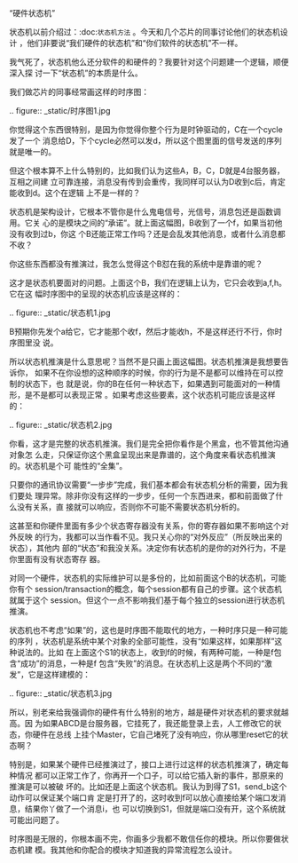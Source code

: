     
“硬件状态机”

状态机以前介绍过：:doc:`状态机方法` 。今天和几个芯片的同事讨论他们的状态机设计
，他们非要说“我们硬件的状态机”和“你们软件的状态机”不一样。

我气死了，状态机他么还分软件的和硬件的？我要针对这个问题建一个逻辑，顺便深入探
讨一下“状态机”的本质是什么。

我们做芯片的同事经常画这样的时序图：

  .. figure:: _static/时序图1.jpg

你觉得这个东西很特别，是因为你觉得你整个行为是时钟驱动的，C在一个cycle发了一个
消息给D，下个cycle必然可以发d，所以这个图里面的信号发送的序列就是唯一的。

但这个根本算不上什么特别的，比如我们认为这些A，B，C，D就是4台服务器，互相之间建
立可靠连接，消息没有传到会重传，我同样可以认为D收到c后，肯定能收到d。这个在逻辑
上不是一样的？

状态机是架构设计，它根本不管你是什么鬼电信号，光信号，消息包还是函数调用。它关
心的是模块之间的“承诺”。就上面这幅图，B收到了一个f，如果当初他没有收到过b，你这
个B还能正常工作吗？还是会乱发其他消息，或者什么消息都不收？

你这些东西都没有推演过，我怎么觉得这个B怼在我的系统中是靠谱的呢？

这才是状态机要面对的问题。上面这个B，我们在逻辑上认为，它只会收到a,f,h。它在这
幅时序图中的呈现的状态机应该是这样的：

  .. figure:: _static/状态机1.jpg

B预期你先发个a给它，它才能那个收f，然后才能收h，不是这样还行不行，你时序图里没
说。

所以状态机推演是什么意思呢？当然不是只画上面这幅图。状态机推演是我想要告诉你，
如果不在你设想的这种顺序的时候，你的行为是不是都可以维持在可以控制的状态下，也
就是说，你的B在任何一种状态下，如果遇到可能面对的一种情形，是不是都可以表现正常
。如果考虑这些要素，这个状态机可能应该是这样的：

  .. figure:: _static/状态机2.jpg

你看，这才是完整的状态机推演。我们是完全把你看作是个黑盒，也不管其他沟通对象怎
么走，只保证你这个黑盒呈现出来是靠谱的，这个角度来看状态机推演的。状态机是个可
能性的“全集”。

只要你的通讯协议需要“一步步”完成，我们基本都会有状态机分析的需要，因为我们要处
理异常。除非你没有这样的一步步，任何一个东西进来，都和前面做了什么没有关系，直
接就可以响应，否则你不可能不需要状态机分析的。

这甚至和你硬件里面有多少个状态寄存器没有关系，你的寄存器如果不影响这个对外反映
的行为，我都可以当作看不见。我只关心你的“对外反应”（所反映出来的状态），其他内
部的“状态”和我没关系。决定你有状态机的是你的对外行为，不是你里面有没有状态寄存
器。

对同一个硬件，状态机的实际维护可以是多份的，比如前面这个B的状态机，可能你有个
session/transaction的概念，每个session都有自己的步骤。这个状态机就属于这个
session。但这个一点不影响我们基于每个独立的session进行状态机推演。

状态机也不考虑“如果”的，这也是时序图不能取代的地方，一种时序只是一种可能的序列
，状态机是系统中某个对象的全部可能性，没有“如果这样，如果那样”这种说法的。比如
在上面这个S1的状态上，收到f的时候，有两种可能，一种是f包含“成功”的消息，一种是f
包含“失败”的消息。在状态机上这是两个不同的“激发”，它是这样建模的：

  .. figure:: _static/状态机3.jpg

所以，别老来给我强调你的硬件有什么特别的地方，越是硬件对状态机的要求就越高。因
为如果ABCD是台服务器，它挂死了，我还能登录上去，人工修改它的状态，你硬件在总线
上挂个Master，它自己堵死了没有响应，你从哪里reset它的状态啊？

特别是，如果某个硬件已经推演过了，接口上进行过这样的状态机推演了，确定每种情况
都可以正常工作了，你再开一个口子，可以给它插入新的事件，那原来的推演是可以被破
坏的。比如还是上面这个状态机。我认为到得了S1，send_b这个动作可以保证某个端口肯
定是打开了的，这时收到f可以放心直接给某个端口发消息，结果你丫做了一个消息i，也
可以切换到S1，但就是端口没有开，这个系统就可能出问题了。

时序图是无限的，你根本画不完，你画多少我都不敢信任你的模块。所以你要做状态机建
模。我其他和你配合的模块才知道我的异常流程怎么设计。
